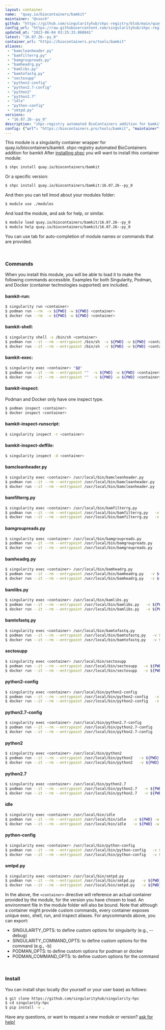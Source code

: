 ```yaml
---
layout: container
name:  "quay.io/biocontainers/bamkit"
maintainer: "@vsoch"
github: "https://github.com/singularityhub/shpc-registry/blob/main/quay.io/biocontainers/bamkit/container.yaml"
config_url: "https://raw.githubusercontent.com/singularityhub/shpc-registry/main/quay.io/biocontainers/bamkit/container.yaml"
updated_at: "2023-06-04 03:25:33.068841"
latest: "16.07.26--py_0"
container_url: "https://biocontainers.pro/tools/bamkit"
aliases:
 - "bamcleanheader.py"
 - "bamfilterrg.py"
 - "bamgroupreads.py"
 - "bamheadrg.py"
 - "bamlibs.py"
 - "bamtofastq.py"
 - "sectosupp"
 - "python2-config"
 - "python2.7-config"
 - "python2"
 - "python2.7"
 - "idle"
 - "python-config"
 - "smtpd.py"
versions:
 - "16.07.26--py_0"
description: "shpc-registry automated BioContainers addition for bamkit"
config: {"url": "https://biocontainers.pro/tools/bamkit", "maintainer": "@vsoch", "description": "shpc-registry automated BioContainers addition for bamkit", "latest": {"16.07.26--py_0": "sha256:88fec69401a1fb439f5cffccde7aaca50bc5b9032570b4c5d50710b8deffa723"}, "tags": {"16.07.26--py_0": "sha256:88fec69401a1fb439f5cffccde7aaca50bc5b9032570b4c5d50710b8deffa723"}, "docker": "quay.io/biocontainers/bamkit", "aliases": {"bamcleanheader.py": "/usr/local/bin/bamcleanheader.py", "bamfilterrg.py": "/usr/local/bin/bamfilterrg.py", "bamgroupreads.py": "/usr/local/bin/bamgroupreads.py", "bamheadrg.py": "/usr/local/bin/bamheadrg.py", "bamlibs.py": "/usr/local/bin/bamlibs.py", "bamtofastq.py": "/usr/local/bin/bamtofastq.py", "sectosupp": "/usr/local/bin/sectosupp", "python2-config": "/usr/local/bin/python2-config", "python2.7-config": "/usr/local/bin/python2.7-config", "python2": "/usr/local/bin/python2", "python2.7": "/usr/local/bin/python2.7", "idle": "/usr/local/bin/idle", "python-config": "/usr/local/bin/python-config", "smtpd.py": "/usr/local/bin/smtpd.py"}}
---
```


This module is a singularity container wrapper for quay.io/biocontainers/bamkit.
shpc-registry automated BioContainers addition for bamkit
After [installing shpc](#install) you will want to install this container module:


```bash
$ shpc install quay.io/biocontainers/bamkit
```

Or a specific version:

```bash
$ shpc install quay.io/biocontainers/bamkit:16.07.26--py_0
```

And then you can tell lmod about your modules folder:

```bash
$ module use ./modules
```

And load the module, and ask for help, or similar.

```bash
$ module load quay.io/biocontainers/bamkit/16.07.26--py_0
$ module help quay.io/biocontainers/bamkit/16.07.26--py_0
```

You can use tab for auto-completion of module names or commands that are provided.

<br>

### Commands

When you install this module, you will be able to load it to make the following commands accessible.
Examples for both Singularity, Podman, and Docker (container technologies supported) are included.

#### bamkit-run:

```bash
$ singularity run <container>
$ podman run --rm  -v ${PWD} -w ${PWD} <container>
$ docker run --rm  -v ${PWD} -w ${PWD} <container>
```

#### bamkit-shell:

```bash
$ singularity shell -s /bin/sh <container>
$ podman run --it --rm --entrypoint /bin/sh  -v ${PWD} -w ${PWD} <container>
$ docker run --it --rm --entrypoint /bin/sh  -v ${PWD} -w ${PWD} <container>
```

#### bamkit-exec:

```bash
$ singularity exec <container> "$@"
$ podman run --it --rm --entrypoint ""  -v ${PWD} -w ${PWD} <container> "$@"
$ docker run --it --rm --entrypoint ""  -v ${PWD} -w ${PWD} <container> "$@"
```

#### bamkit-inspect:

Podman and Docker only have one inspect type.

```bash
$ podman inspect <container>
$ docker inspect <container>
```

#### bamkit-inspect-runscript:

```bash
$ singularity inspect -r <container>
```

#### bamkit-inspect-deffile:

```bash
$ singularity inspect -d <container>
```


#### bamcleanheader.py

```bash
$ singularity exec <container> /usr/local/bin/bamcleanheader.py
$ podman run --it --rm --entrypoint /usr/local/bin/bamcleanheader.py   -v ${PWD} -w ${PWD} <container> -c " $@"
$ docker run --it --rm --entrypoint /usr/local/bin/bamcleanheader.py   -v ${PWD} -w ${PWD} <container> -c " $@"
```


#### bamfilterrg.py

```bash
$ singularity exec <container> /usr/local/bin/bamfilterrg.py
$ podman run --it --rm --entrypoint /usr/local/bin/bamfilterrg.py   -v ${PWD} -w ${PWD} <container> -c " $@"
$ docker run --it --rm --entrypoint /usr/local/bin/bamfilterrg.py   -v ${PWD} -w ${PWD} <container> -c " $@"
```


#### bamgroupreads.py

```bash
$ singularity exec <container> /usr/local/bin/bamgroupreads.py
$ podman run --it --rm --entrypoint /usr/local/bin/bamgroupreads.py   -v ${PWD} -w ${PWD} <container> -c " $@"
$ docker run --it --rm --entrypoint /usr/local/bin/bamgroupreads.py   -v ${PWD} -w ${PWD} <container> -c " $@"
```


#### bamheadrg.py

```bash
$ singularity exec <container> /usr/local/bin/bamheadrg.py
$ podman run --it --rm --entrypoint /usr/local/bin/bamheadrg.py   -v ${PWD} -w ${PWD} <container> -c " $@"
$ docker run --it --rm --entrypoint /usr/local/bin/bamheadrg.py   -v ${PWD} -w ${PWD} <container> -c " $@"
```


#### bamlibs.py

```bash
$ singularity exec <container> /usr/local/bin/bamlibs.py
$ podman run --it --rm --entrypoint /usr/local/bin/bamlibs.py   -v ${PWD} -w ${PWD} <container> -c " $@"
$ docker run --it --rm --entrypoint /usr/local/bin/bamlibs.py   -v ${PWD} -w ${PWD} <container> -c " $@"
```


#### bamtofastq.py

```bash
$ singularity exec <container> /usr/local/bin/bamtofastq.py
$ podman run --it --rm --entrypoint /usr/local/bin/bamtofastq.py   -v ${PWD} -w ${PWD} <container> -c " $@"
$ docker run --it --rm --entrypoint /usr/local/bin/bamtofastq.py   -v ${PWD} -w ${PWD} <container> -c " $@"
```


#### sectosupp

```bash
$ singularity exec <container> /usr/local/bin/sectosupp
$ podman run --it --rm --entrypoint /usr/local/bin/sectosupp   -v ${PWD} -w ${PWD} <container> -c " $@"
$ docker run --it --rm --entrypoint /usr/local/bin/sectosupp   -v ${PWD} -w ${PWD} <container> -c " $@"
```


#### python2-config

```bash
$ singularity exec <container> /usr/local/bin/python2-config
$ podman run --it --rm --entrypoint /usr/local/bin/python2-config   -v ${PWD} -w ${PWD} <container> -c " $@"
$ docker run --it --rm --entrypoint /usr/local/bin/python2-config   -v ${PWD} -w ${PWD} <container> -c " $@"
```


#### python2.7-config

```bash
$ singularity exec <container> /usr/local/bin/python2.7-config
$ podman run --it --rm --entrypoint /usr/local/bin/python2.7-config   -v ${PWD} -w ${PWD} <container> -c " $@"
$ docker run --it --rm --entrypoint /usr/local/bin/python2.7-config   -v ${PWD} -w ${PWD} <container> -c " $@"
```


#### python2

```bash
$ singularity exec <container> /usr/local/bin/python2
$ podman run --it --rm --entrypoint /usr/local/bin/python2   -v ${PWD} -w ${PWD} <container> -c " $@"
$ docker run --it --rm --entrypoint /usr/local/bin/python2   -v ${PWD} -w ${PWD} <container> -c " $@"
```


#### python2.7

```bash
$ singularity exec <container> /usr/local/bin/python2.7
$ podman run --it --rm --entrypoint /usr/local/bin/python2.7   -v ${PWD} -w ${PWD} <container> -c " $@"
$ docker run --it --rm --entrypoint /usr/local/bin/python2.7   -v ${PWD} -w ${PWD} <container> -c " $@"
```


#### idle

```bash
$ singularity exec <container> /usr/local/bin/idle
$ podman run --it --rm --entrypoint /usr/local/bin/idle   -v ${PWD} -w ${PWD} <container> -c " $@"
$ docker run --it --rm --entrypoint /usr/local/bin/idle   -v ${PWD} -w ${PWD} <container> -c " $@"
```


#### python-config

```bash
$ singularity exec <container> /usr/local/bin/python-config
$ podman run --it --rm --entrypoint /usr/local/bin/python-config   -v ${PWD} -w ${PWD} <container> -c " $@"
$ docker run --it --rm --entrypoint /usr/local/bin/python-config   -v ${PWD} -w ${PWD} <container> -c " $@"
```


#### smtpd.py

```bash
$ singularity exec <container> /usr/local/bin/smtpd.py
$ podman run --it --rm --entrypoint /usr/local/bin/smtpd.py   -v ${PWD} -w ${PWD} <container> -c " $@"
$ docker run --it --rm --entrypoint /usr/local/bin/smtpd.py   -v ${PWD} -w ${PWD} <container> -c " $@"
```



In the above, the `<container>` directive will reference an actual container provided
by the module, for the version you have chosen to load. An environment file in the
module folder will also be bound. Note that although a container
might provide custom commands, every container exposes unique exec, shell, run, and
inspect aliases. For anycommands above, you can export:

 - SINGULARITY_OPTS: to define custom options for singularity (e.g., --debug)
 - SINGULARITY_COMMAND_OPTS: to define custom options for the command (e.g., -b)
 - PODMAN_OPTS: to define custom options for podman or docker
 - PODMAN_COMMAND_OPTS: to define custom options for the command

<br>

### Install

You can install shpc locally (for yourself or your user base) as follows:

```bash
$ git clone https://github.com/singularityhub/singularity-hpc
$ cd singularity-hpc
$ pip install -e .
```

Have any questions, or want to request a new module or version? [ask for help!](https://github.com/singularityhub/singularity-hpc/issues)
